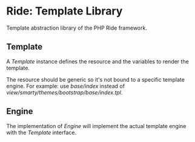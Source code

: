 # Ride: Template Library

Template abstraction library of the PHP Ride framework.

## Template

A _Template_ instance defines the resource and the variables to render the template.

The resource should be generic so it's not bound to a specific template engine.
For example: use _base/index_ instead of _view/smarty/themes/bootstrap/base/index.tpl_.

## Engine

The implementation of _Engine_ will implement the actual template engine with the _Template_ interface.